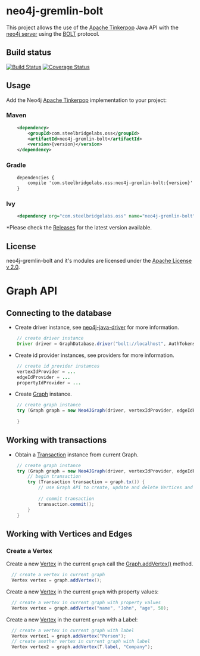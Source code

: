 # neo4j-gremlin-bolt

This project allows the use of the [Apache Tinkerpop](http://tinkerpop.apache.org/) Java API with the [neo4j server](http://neo4j.com/) using the [BOLT](https://github.com/neo4j/neo4j-java-driver) protocol.

## Build status

[![Build Status](https://travis-ci.org/SteelBridgeLabs/neo4j-gremlin-bolt.svg?branch=master)](https://travis-ci.org/SteelBridgeLabs/neo4j-gremlin-bolt)
[![Coverage Status](https://coveralls.io/repos/github/SteelBridgeLabs/neo4j-gremlin-bolt/badge.svg?branch=master)](https://coveralls.io/github/SteelBridgeLabs/neo4j-gremlin-bolt?branch=master)

## Usage

Add the Neo4j [Apache Tinkerpop](http://tinkerpop.apache.org/) implementation to your project:

### Maven

```xml
    <dependency>
        <groupId>com.steelbridgelabs.oss</groupId>
        <artifactId>neo4j-gremlin-bolt</artifactId>
        <version>{version}</version>
    </dependency>
```

### Gradle

```xml
    dependencies {
        compile 'com.steelbridgelabs.oss:neo4j-gremlin-bolt:{version}'
    }
```

### Ivy

```xml
    <dependency org="com.steelbridgelabs.oss" name="neo4j-gremlin-bolt" rev="{version}" />
```

*Please check the [Releases](https://github.com/SteelBridgeLabs/neo4j-gremlin-bolt/releases) for the latest version available.

## License

neo4j-gremlin-bolt and it's modules are licensed under the [Apache License v 2.0](http://www.apache.org/licenses/LICENSE-2.0).

# Graph API

## Connecting to the database

- Create driver instance, see [neo4j-java-driver](https://github.com/neo4j/neo4j-java-driver) for more information.

```java
    // create driver instance
    Driver driver = GraphDatabase.driver("bolt://localhost", AuthTokens.basic("neo4j", "neo4j"));
```

- Create id provider instances, see providers for more information. 

```java
    // create id provider instances
    vertexIdProvider = ...
    edgeIdProvider = ...
    propertyIdProvider = ...
```

- Create [Graph](http://tinkerpop.apache.org/javadocs/current/core/org/apache/tinkerpop/gremlin/structure/Graph.html) instance.

```java
    // create graph instance
    try (Graph graph = new Neo4JGraph(driver, vertexIdProvider, edgeIdProvider, propertyIdProvider)) {
        
    }
```

## Working with transactions

- Obtain a [Transaction](http://tinkerpop.apache.org/javadocs/current/core/org/apache/tinkerpop/gremlin/structure/Transaction.html) instance from current Graph.

```java
    // create graph instance
    try (Graph graph = new Neo4JGraph(driver, vertexIdProvider, edgeIdProvider, propertyIdProvider)) {
        // begin transaction
        try (Transaction transaction = graph.tx()) {
            // use Graph API to create, update and delete Vertices and Edges
            
            // commit transaction
            transaction.commit();
        }
    }
```

## Working with Vertices and Edges

### Create a Vertex

Create a new [Vertex](http://tinkerpop.apache.org/javadocs/current/core/org/apache/tinkerpop/gremlin/structure/Vertex.html) in the current `graph` call the [Graph.addVertex()](http://tinkerpop.apache.org/javadocs/current/core/org/apache/tinkerpop/gremlin/structure/Graph.html#addVertex-java.lang.Object...-) method.

```java
  // create a vertex in current graph
  Vertex vertex = graph.addVertex();
```

Create a new [Vertex](http://tinkerpop.apache.org/javadocs/current/core/org/apache/tinkerpop/gremlin/structure/Vertex.html) in the current `graph` with property values: 

```java
  // create a vertex in current graph with property values
  Vertex vertex = graph.addVertex("name", "John", "age", 50);
```

Create a new [Vertex](http://tinkerpop.apache.org/javadocs/current/core/org/apache/tinkerpop/gremlin/structure/Vertex.html) in the current `graph` with a Label: 

```java
  // create a vertex in current graph with label
  Vertex vertex1 = graph.addVertex("Person");
  // create another vertex in current graph with label
  Vertex vertex2 = graph.addVertex(T.label, "Company");
```
